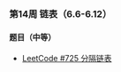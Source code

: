 ### 第14周 链表（6.6-6.12）

#### 题目（中等）

- [LeetCode #725 分隔链表](https://leetcode.cn/problems/split-linked-list-in-parts/)

